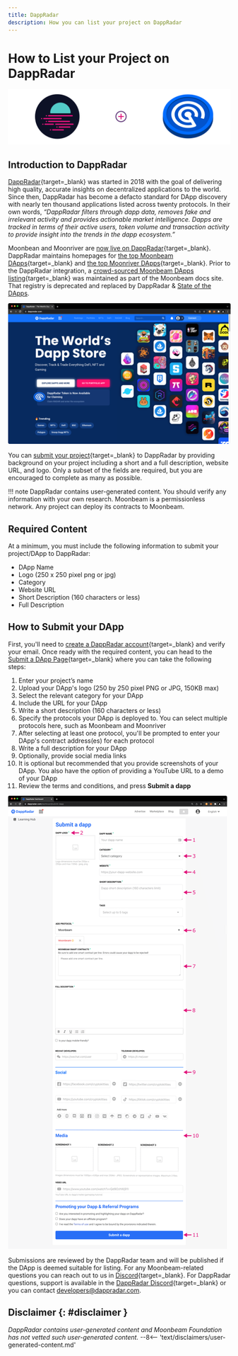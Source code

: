 ```yaml
---
title: DappRadar 
description: How you can list your project on DappRadar
---
```


# How to List your Project on DappRadar
 
![Template banner image](/images/learn/dapps-list/dapp-radar/dapp-radar-banner.png)

## Introduction to DappRadar

[DappRadar](https://dappradar.com/){target=_blank} was started in 2018 with the goal of delivering high quality, accurate insights on decentralized applications to the world. Since then, DappRadar has become a defacto standard for DApp discovery with nearly ten thousand applications listed across twenty protocols. In their own words, *“DappRadar filters through dapp data, removes fake and irrelevant activity and provides actionable market intelligence. Dapps are tracked in terms of their active users, token volume and transaction activity to provide insight into the trends in the dapp ecosystem.”*

Moonbean and Moonriver are [now live on DappRadar](https://dappradar.com/blog/dappradar-now-tracking-dapps-on-moonbeam-moonriver){target=_blank}. DappRadar maintains homepages for [the top Moonbeam DApps](https://dappradar.com/rankings/protocol/moonbeam){target=_blank} and [the top Moonriver DApps](https://dappradar.com/rankings/protocol/moonriver){target=_blank}. Prior to the DappRadar integration, a [crowd-sourced Moonbeam DApps listing](https://github.com/PureStake/moonbeam-project-directory){target=_blank} was maintained as part of the Moonbeam docs site. That registry is deprecated and replaced by DappRadar & [State of the DApps](/learn/dapps-list/state-of-the-dapps/). 

![DappRadar Home Page](/images/learn/dapps-list/dapp-radar/dapp-radar-1.png)

You can [submit your project](https://dappradar.com/dashboard/submit-dapp){target=_blank} to DappRadar by providing background on your project including a short and a full description, website URL, and logo. Only a subset of the fields are required, but you are encouraged to complete as many as possible. 

!!! note
    DappRadar contains user-generated content. You should verify any information with your own research. Moonbeam is a permissionless network. Any project can deploy its contracts to Moonbeam.

## Required Content

At a minimum, you must include the following information to submit your project/DApp to DappRadar:

 - DApp Name
 - Logo (250 x 250 pixel png or jpg)
 - Category
 - Website URL
 - Short Description (160 characters or less)
 - Full Description

## How to Submit your DApp

First, you'll need to [create a DappRadar account](https://auth.dappradar.com/email-register){target=_blank} and verify your email. Once ready with the required content, you can head to the [Submit a DApp Page](https://dappradar.com/dashboard/submit-dapp){target=_blank} where you can take the following steps:

 1. Enter your project’s name
 2. Upload your DApp's logo (250 by 250 pixel PNG or JPG, 150KB max)  
 3. Select the relevant category for your DApp
 4. Include the URL for your DApp
 5. Write a short description (160 characters or less)
 6. Specify the protocols your DApp is deployed to. You can select multiple protocols here, such as Moonbeam and Moonriver
 7. After selecting at least one protocol, you'll be prompted to enter your DApp's contract address(es) for each protocol
 8. Write a full description for your DApp
 9. Optionally, provide social media links 
 10. It is optional but recommended that you provide screenshots of your DApp. You also have the option of providing a YouTube URL to a demo of your DApp 
 11. Review the terms and conditions, and press **Submit a dapp**

![How to Submit your DApp](/images/learn/dapps-list/dapp-radar/dapp-radar-2.png)

Submissions are reviewed by the DappRadar team and will be published if the DApp is deemed suitable for listing. For any Moonbeam-related questions you can reach out to us in [Discord](https://discord.gg/moonbeam){target=_blank}. For DappRadar questions, support is available in the  [DappRadar Discord](https://discord.com/invite/4ybbssrHkm){target=_blank} or you can contact [developers@dappradar.com](mailto:developers@dappradar.com).

## Disclaimer {: #disclaimer }

*DappRadar contains user-generated content and Moonbeam Foundation has not vetted such user-generated content.*
--8<-- 'text/disclaimers/user-generated-content.md'